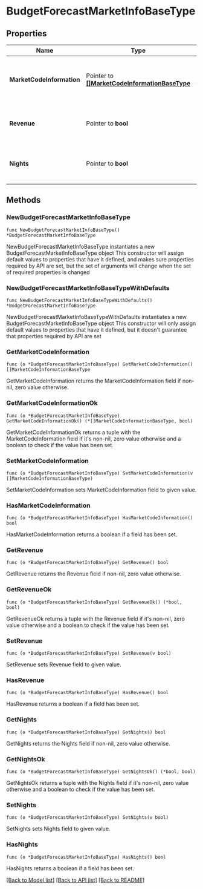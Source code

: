 # BudgetForecastMarketInfoBaseType

## Properties

Name | Type | Description | Notes
------------ | ------------- | ------------- | -------------
**MarketCodeInformation** | Pointer to [**[]MarketCodeInformationBaseType**](MarketCodeInformationBaseType.md) | Budget Forecast information for budget segment code . | [optional] 
**Revenue** | Pointer to **bool** | Flag to indicate if revenue information is included. | [optional] 
**Nights** | Pointer to **bool** | Flag to indicate if nights information is included. | [optional] 

## Methods

### NewBudgetForecastMarketInfoBaseType

`func NewBudgetForecastMarketInfoBaseType() *BudgetForecastMarketInfoBaseType`

NewBudgetForecastMarketInfoBaseType instantiates a new BudgetForecastMarketInfoBaseType object
This constructor will assign default values to properties that have it defined,
and makes sure properties required by API are set, but the set of arguments
will change when the set of required properties is changed

### NewBudgetForecastMarketInfoBaseTypeWithDefaults

`func NewBudgetForecastMarketInfoBaseTypeWithDefaults() *BudgetForecastMarketInfoBaseType`

NewBudgetForecastMarketInfoBaseTypeWithDefaults instantiates a new BudgetForecastMarketInfoBaseType object
This constructor will only assign default values to properties that have it defined,
but it doesn't guarantee that properties required by API are set

### GetMarketCodeInformation

`func (o *BudgetForecastMarketInfoBaseType) GetMarketCodeInformation() []MarketCodeInformationBaseType`

GetMarketCodeInformation returns the MarketCodeInformation field if non-nil, zero value otherwise.

### GetMarketCodeInformationOk

`func (o *BudgetForecastMarketInfoBaseType) GetMarketCodeInformationOk() (*[]MarketCodeInformationBaseType, bool)`

GetMarketCodeInformationOk returns a tuple with the MarketCodeInformation field if it's non-nil, zero value otherwise
and a boolean to check if the value has been set.

### SetMarketCodeInformation

`func (o *BudgetForecastMarketInfoBaseType) SetMarketCodeInformation(v []MarketCodeInformationBaseType)`

SetMarketCodeInformation sets MarketCodeInformation field to given value.

### HasMarketCodeInformation

`func (o *BudgetForecastMarketInfoBaseType) HasMarketCodeInformation() bool`

HasMarketCodeInformation returns a boolean if a field has been set.

### GetRevenue

`func (o *BudgetForecastMarketInfoBaseType) GetRevenue() bool`

GetRevenue returns the Revenue field if non-nil, zero value otherwise.

### GetRevenueOk

`func (o *BudgetForecastMarketInfoBaseType) GetRevenueOk() (*bool, bool)`

GetRevenueOk returns a tuple with the Revenue field if it's non-nil, zero value otherwise
and a boolean to check if the value has been set.

### SetRevenue

`func (o *BudgetForecastMarketInfoBaseType) SetRevenue(v bool)`

SetRevenue sets Revenue field to given value.

### HasRevenue

`func (o *BudgetForecastMarketInfoBaseType) HasRevenue() bool`

HasRevenue returns a boolean if a field has been set.

### GetNights

`func (o *BudgetForecastMarketInfoBaseType) GetNights() bool`

GetNights returns the Nights field if non-nil, zero value otherwise.

### GetNightsOk

`func (o *BudgetForecastMarketInfoBaseType) GetNightsOk() (*bool, bool)`

GetNightsOk returns a tuple with the Nights field if it's non-nil, zero value otherwise
and a boolean to check if the value has been set.

### SetNights

`func (o *BudgetForecastMarketInfoBaseType) SetNights(v bool)`

SetNights sets Nights field to given value.

### HasNights

`func (o *BudgetForecastMarketInfoBaseType) HasNights() bool`

HasNights returns a boolean if a field has been set.


[[Back to Model list]](../README.md#documentation-for-models) [[Back to API list]](../README.md#documentation-for-api-endpoints) [[Back to README]](../README.md)


